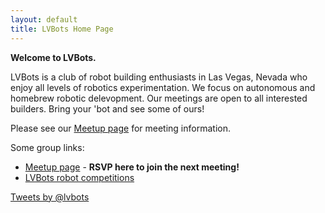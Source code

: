 ```yaml
---
layout: default
title: LVBots Home Page
---
```


**Welcome to LVBots.**

LVBots is a club of robot building enthusiasts in Las Vegas, Nevada
who enjoy all levels of robotics experimentation.  We focus on
autonomous and homebrew robotic delevopment.  Our meetings are open to
all interested builders. Bring your 'bot and see some of ours!

Please see our [Meetup page](http://www.meetup.com/lvbots/) for
meeting information.

Some group links:

* [Meetup page](http://www.meetup.com/lvbots/) - **RSVP here to join the next meeting!**
* [LVBots robot competitions](events)

<a class="twitter-timeline" href="https://twitter.com/lvbots" data-widget-id="638514708975235072">Tweets by @lvbots</a>
<script>!function(d,s,id){var js,fjs=d.getElementsByTagName(s)[0],p=/^http:/.test(d.location)?'http':'https';if(!d.getElementById(id)){js=d.createElement(s);js.id=id;js.src=p+"://platform.twitter.com/widgets.js";fjs.parentNode.insertBefore(js,fjs);}}(document,"script","twitter-wjs");</script>